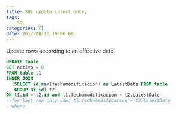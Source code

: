 ```yaml
---
title: SQL update latest entry
tags:
  - SQL
categories: []
date: 2017-08-16 19:06:08
---
```


Update rows according to an effective date. 

```sql
UPDATE table 
SET activo = 0 
FROM table t1
INNER JOIN 
  (SELECT id,max(fechamodificacion) as LatestDate FROM table
   GROUP BY id) t2 
ON t1.id = t2.id and t1.fechamodificacion < t2.LatestDate
--for last row only use: t1.fechamodificacion = t2.LatestDate
--where
```


